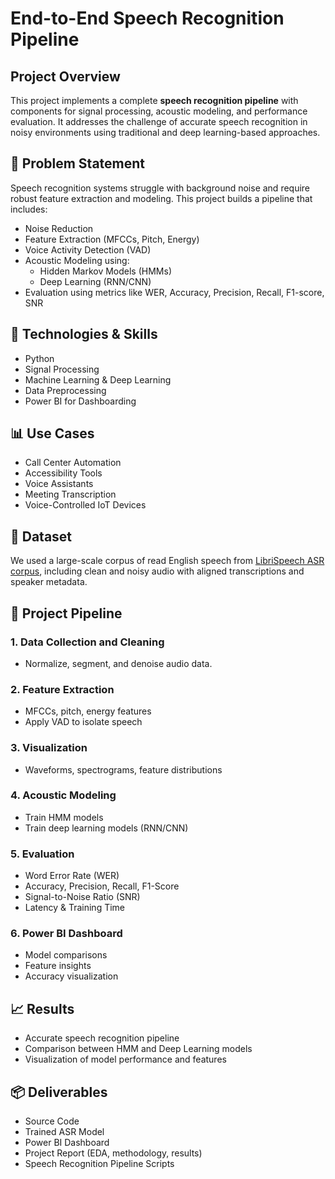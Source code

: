# End-to-End Speech Recognition Pipeline

## Project Overview

This project implements a complete **speech recognition pipeline** with components for signal processing, acoustic modeling, and performance evaluation. It addresses the challenge of accurate speech recognition in noisy environments using traditional and deep learning-based approaches.

## 📌 Problem Statement

Speech recognition systems struggle with background noise and require robust feature extraction and modeling. This project builds a pipeline that includes:

- Noise Reduction
- Feature Extraction (MFCCs, Pitch, Energy)
- Voice Activity Detection (VAD)
- Acoustic Modeling using:
  - Hidden Markov Models (HMMs)
  - Deep Learning (RNN/CNN)
- Evaluation using metrics like WER, Accuracy, Precision, Recall, F1-score, SNR

## 🔧 Technologies & Skills

- Python
- Signal Processing
- Machine Learning & Deep Learning
- Data Preprocessing
- Power BI for Dashboarding

## 📊 Use Cases

- Call Center Automation
- Accessibility Tools
- Voice Assistants
- Meeting Transcription
- Voice-Controlled IoT Devices

## 📁 Dataset

We used a large-scale corpus of read English speech from [LibriSpeech ASR corpus](https://www.openslr.org/12), including clean and noisy audio with aligned transcriptions and speaker metadata.

## 🧭 Project Pipeline

### 1. Data Collection and Cleaning
- Normalize, segment, and denoise audio data.

### 2. Feature Extraction
- MFCCs, pitch, energy features
- Apply VAD to isolate speech

### 3. Visualization
- Waveforms, spectrograms, feature distributions

### 4. Acoustic Modeling
- Train HMM models
- Train deep learning models (RNN/CNN)

### 5. Evaluation
- Word Error Rate (WER)
- Accuracy, Precision, Recall, F1-Score
- Signal-to-Noise Ratio (SNR)
- Latency & Training Time

### 6. Power BI Dashboard
- Model comparisons
- Feature insights
- Accuracy visualization

## 📈 Results

- Accurate speech recognition pipeline
- Comparison between HMM and Deep Learning models
- Visualization of model performance and features

## 📦 Deliverables

- Source Code
- Trained ASR Model
- Power BI Dashboard
- Project Report (EDA, methodology, results)
- Speech Recognition Pipeline Scripts

